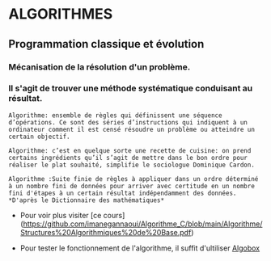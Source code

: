 # ALGORITHMES

## Programmation classique et évolution 

 

### Mécanisation de la résolution d'un problème.
### Il s'agit de trouver une méthode systématique conduisant au résultat.

 

``` Algorithme: ensemble de règles qui définissent une séquence d’opérations. Ce sont des séries d’instructions qui indiquent à un ordinateur comment il est censé résoudre un problème ou atteindre un certain objectif. ```
 
``` Algorithme: c’est en quelque sorte une recette de cuisine: on prend certains ingrédients qu’il s’agit de mettre dans le bon ordre pour réaliser le plat souhaité, simplifie le sociologue Dominique Cardon. ```

``` Algorithme :Suite finie de règles à appliquer dans un ordre déterminé à un nombre fini de données pour arriver avec certitude en un nombre fini d'étapes à un certain résultat indépendamment des données. *D'après le Dictionnaire des mathématiques*  ```

* Pour voir plus visiter [ce cours] (https://github.com/imanegannaoui/Algorithme_C/blob/main/Algorithme/Structures%20Algorithmiques%20de%20Base.pdf)

* Pour tester le fonctionnement de l'algorithme, il suffit d'ultiliser [Algobox](https://www.xm1math.net/algobox/doc.html)